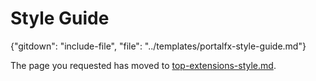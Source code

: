 # Style Guide

<!-- TODO:  deprecate this document by removing it.  It has been  replaced by top-extensions-style.md documents  --> 

{"gitdown": "include-file", "file": "../templates/portalfx-style-guide.md"}

The page you requested has moved to [top-extensions-style.md](top-extensions-style.md). 